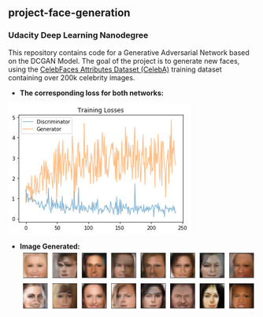 ## project-face-generation


### Udacity Deep Learning Nanodegree 

This repository contains code for a Generative Adversarial Network based on the DCGAN Model. The goal of the project is to generate new faces, using the [CelebFaces Attributes Dataset (CelebA)](http://mmlab.ie.cuhk.edu.hk/projects/CelebA.html) training dataset containing over 200k celebrity images.

* **The corresponding loss for both networks:**

![](40eloss.png)

* **Image Generated:**
![](60epoch.png)

